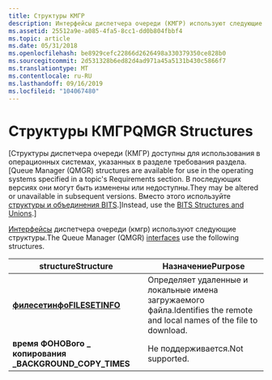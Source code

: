 ```yaml
---
title: Структуры КМГР
description: Интерфейсы диспетчера очереди (КМГР) используют следующие структуры.
ms.assetid: 25512a9e-a085-4fa5-8cc1-dd0b804fbbf4
ms.topic: article
ms.date: 05/31/2018
ms.openlocfilehash: be8929cefc22866d2626498a330379350ce828b0
ms.sourcegitcommit: 2d531328b6ed82d4ad971a45a5131b430c5866f7
ms.translationtype: MT
ms.contentlocale: ru-RU
ms.lasthandoff: 09/16/2019
ms.locfileid: "104067480"
---
```

# <a name="qmgr-structures"></a><span data-ttu-id="ead9b-103">Структуры КМГР</span><span class="sxs-lookup"><span data-stu-id="ead9b-103">QMGR Structures</span></span>

<span data-ttu-id="ead9b-104">\[Структуры диспетчера очереди (КМГР) доступны для использования в операционных системах, указанных в разделе требования раздела.</span><span class="sxs-lookup"><span data-stu-id="ead9b-104">\[Queue Manager (QMGR) structures are available for use in the operating systems specified in a topic's Requirements section.</span></span> <span data-ttu-id="ead9b-105">В последующих версиях они могут быть изменены или недоступны.</span><span class="sxs-lookup"><span data-stu-id="ead9b-105">They may be altered or unavailable in subsequent versions.</span></span> <span data-ttu-id="ead9b-106">Вместо этого используйте [структуры и объединения BITS](bits-c---structures-and-unions.md).\]</span><span class="sxs-lookup"><span data-stu-id="ead9b-106">Instead, use the [BITS Structures and Unions](bits-c---structures-and-unions.md).\]</span></span>

<span data-ttu-id="ead9b-107">[Интерфейсы](qmgr-interfaces.md) диспетчера очереди (кмгр) используют следующие структуры.</span><span class="sxs-lookup"><span data-stu-id="ead9b-107">The Queue Manager (QMGR) [interfaces](qmgr-interfaces.md) use the following structures.</span></span>



| <span data-ttu-id="ead9b-108">structure</span><span class="sxs-lookup"><span data-stu-id="ead9b-108">Structure</span></span>                                     | <span data-ttu-id="ead9b-109">Назначение</span><span class="sxs-lookup"><span data-stu-id="ead9b-109">Purpose</span></span>                                                                   |
|-----------------------------------------------|---------------------------------------------------------------------------|
| [<span data-ttu-id="ead9b-110">**филесетинфо**</span><span class="sxs-lookup"><span data-stu-id="ead9b-110">**FILESETINFO**</span></span>](/windows/desktop/api/Qmgr/ns-qmgr-filesetinfo)<br/> | <span data-ttu-id="ead9b-111">Определяет удаленные и локальные имена загружаемого файла.</span><span class="sxs-lookup"><span data-stu-id="ead9b-111">Identifies the remote and local names of the file to download.</span></span><br/> |
| <span data-ttu-id="ead9b-112">**время ФОНОВого \_ копирования \_**</span><span class="sxs-lookup"><span data-stu-id="ead9b-112">**BACKGROUND\_COPY\_TIMES**</span></span><br/>        | <span data-ttu-id="ead9b-113">Не поддерживается.</span><span class="sxs-lookup"><span data-stu-id="ead9b-113">Not supported.</span></span><br/>                                                 |



 

 

 





